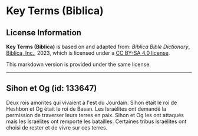 # Key Terms (Biblica)

## License Information

**Key Terms (Biblica)** is based on and adapted from: _Biblica Bible Dictionary_, [Biblica, Inc.](https://www.biblica.com/), 2023, which is licensed under a [CC BY-SA 4.0 license](https://creativecommons.org/licenses/by-sa/4.0/legalcode.en).

This markdown version is provided under the same license.



--------------------------------

## Sihon et Og (id: 133647)

Deux rois amorites qui vivaient à l'est du Jourdain. Sihon était le roi de Heshbon et Og était le roi de Basan. Les Israélites ont demandé la permission de traverser leurs terres en paix. Sihon et Og les ont attaqués mais les Israélites ont remporté les batailles. Certaines tribus israélites ont choisi de rester et de vivre sur ces terres.


